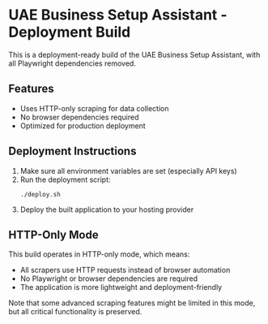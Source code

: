 # UAE Business Setup Assistant - Deployment Build

This is a deployment-ready build of the UAE Business Setup Assistant, with all Playwright dependencies removed.

## Features

- Uses HTTP-only scraping for data collection
- No browser dependencies required
- Optimized for production deployment

## Deployment Instructions

1. Make sure all environment variables are set (especially API keys)
2. Run the deployment script:
   ```
   ./deploy.sh
   ```
3. Deploy the built application to your hosting provider

## HTTP-Only Mode

This build operates in HTTP-only mode, which means:
- All scrapers use HTTP requests instead of browser automation
- No Playwright or browser dependencies are required
- The application is more lightweight and deployment-friendly

Note that some advanced scraping features might be limited in this mode,
but all critical functionality is preserved.
